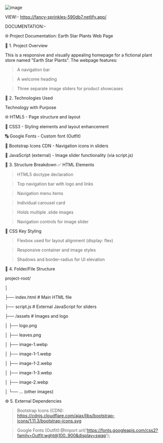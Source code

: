 ![image](https://github.com/user-attachments/assets/e024a001-fa31-4a3e-8d34-3b810e6c99a6)

VIEW:- https://fancy-sprinkles-590db7.netlify.app/


DOCUMENTATION:-

🌐 Project Documentation: Earth Star Plants Web Page

📄 1. Project Overview

This is a responsive and visually appealing homepage for a fictional plant store named "Earth Star Plants". The webpage features:

> A navigation bar

> A welcome heading

> Three separate image sliders for product showcases





🧰 2. Technologies Used

Technology with	Purpose

🌐 HTML5 -	Page structure and layout

🎨 CSS3	 - Styling elements and layout enhancement

🔠 Google Fonts	 - Custom font (Outfit)

🎯 Bootstrap Icons CDN - 	Navigation icons in sliders

📜 JavaScript (external) - Image slider functionality (via script.js)





🧱 3. Structure Breakdown
✅ HTML Elements

> HTML5 doctype declaration

> Top navigation bar with logo and links

> Navigation menu items

> Individual carousel card

> Holds multiple .slide images

> Navigation controls for image slider



📌 CSS Key Styling

> Flexbox used for layout alignment (display: flex)

> Responsive container and image styles

> Shadows and border-radius for UI elevation





📂 4. Folder/File Structure

project-root/

│

├── index.html              # Main HTML file


├── script.js               # External JavaScript for sliders

├── /assets                 # Images and logo

│   ├── logo.png

│   ├── leaves.png

│   ├── image-1.webp

│   ├── image-1-1.webp

│   ├── image-1-2.webp


│   ├── image-1-3.webp

│   ├── image-2.webp

│   └── ... (other images)





⚙️ 5. External Dependencies
>Bootstrap Icons (CDN): https://cdnjs.cloudflare.com/ajax/libs/bootstrap-icons/1.11.3/bootstrap-icons.svg


>Google Fonts (Outfit):@import url('https://fonts.googleapis.com/css2?family=Outfit:wght@100..900&display=swap');
